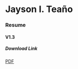 # Jayson I. Teaño

<h3>Resume</h3>
<h4>V1.3</h3>

<h5>Download Link</h5>
<a href="https://github.com/JaysonTeano/Resume/JaysonTeano/Resume/raw/master/Tea%C3%B1o%2C%20Jayson.pdf"> PDF </a>
